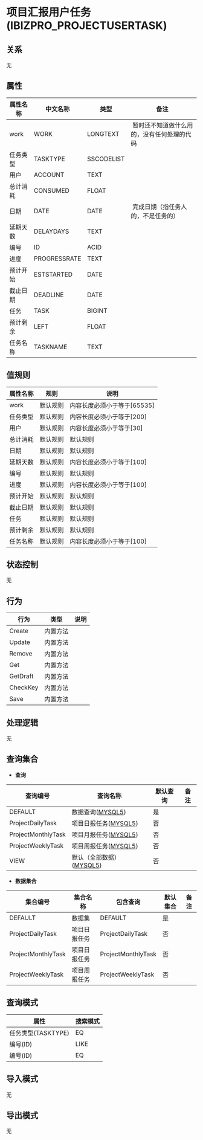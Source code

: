 # 项目汇报用户任务(IBIZPRO_PROJECTUSERTASK)

  

## 关系
无

## 属性

| 属性名称        |    中文名称    | 类型     |  备注  |
| --------   |------------| -----   |  -------- | 
|work|WORK|LONGTEXT|&nbsp;暂时还不知道做什么用的，没有任何处理的代码|
|任务类型|TASKTYPE|SSCODELIST|&nbsp;|
|用户|ACCOUNT|TEXT|&nbsp;|
|总计消耗|CONSUMED|FLOAT|&nbsp;|
|日期|DATE|DATE|&nbsp;完成日期（指任务人的，不是任务的）|
|延期天数|DELAYDAYS|TEXT|&nbsp;|
|编号|ID|ACID|&nbsp;|
|进度|PROGRESSRATE|TEXT|&nbsp;|
|预计开始|ESTSTARTED|DATE|&nbsp;|
|截止日期|DEADLINE|DATE|&nbsp;|
|任务|TASK|BIGINT|&nbsp;|
|预计剩余|LEFT|FLOAT|&nbsp;|
|任务名称|TASKNAME|TEXT|&nbsp;|

## 值规则
| 属性名称    | 规则    |  说明  |
| --------   |------------| ----- | 
|work|默认规则|内容长度必须小于等于[65535]|
|任务类型|默认规则|内容长度必须小于等于[200]|
|用户|默认规则|内容长度必须小于等于[30]|
|总计消耗|默认规则|默认规则|
|日期|默认规则|默认规则|
|延期天数|默认规则|内容长度必须小于等于[100]|
|编号|默认规则|默认规则|
|进度|默认规则|内容长度必须小于等于[100]|
|预计开始|默认规则|默认规则|
|截止日期|默认规则|默认规则|
|任务|默认规则|默认规则|
|预计剩余|默认规则|默认规则|
|任务名称|默认规则|内容长度必须小于等于[100]|

## 状态控制

无


## 行为
| 行为    | 类型    |  说明  |
| --------   |------------| ----- | 
|Create|内置方法|&nbsp;|
|Update|内置方法|&nbsp;|
|Remove|内置方法|&nbsp;|
|Get|内置方法|&nbsp;|
|GetDraft|内置方法|&nbsp;|
|CheckKey|内置方法|&nbsp;|
|Save|内置方法|&nbsp;|

## 处理逻辑
无

## 查询集合

* **查询**

| 查询编号 | 查询名称       | 默认查询 |   备注|
| --------  | --------   | --------   | ----- |
|DEFAULT|数据查询([MYSQL5](../../appendix/query_MYSQL5.md#IbzproProjectUserTask_Default))|是|&nbsp;|
|ProjectDailyTask|项目日报任务([MYSQL5](../../appendix/query_MYSQL5.md#IbzproProjectUserTask_ProjectDailyTask))|否|&nbsp;|
|ProjectMonthlyTask|项目月报任务([MYSQL5](../../appendix/query_MYSQL5.md#IbzproProjectUserTask_ProjectMonthlyTask))|否|&nbsp;|
|ProjectWeeklyTask|项目周报任务([MYSQL5](../../appendix/query_MYSQL5.md#IbzproProjectUserTask_ProjectWeeklyTask))|否|&nbsp;|
|VIEW|默认（全部数据）([MYSQL5](../../appendix/query_MYSQL5.md#IbzproProjectUserTask_View))|否|&nbsp;|

* **数据集合**

| 集合编号 | 集合名称   |  包含查询  | 默认集合 |   备注|
| --------  | --------   | -------- | --------   | ----- |
|DEFAULT|数据集|DEFAULT|是|&nbsp;|
|ProjectDailyTask|项目日报任务|ProjectDailyTask|否|&nbsp;|
|ProjectMonthlyTask|项目日报任务|ProjectMonthlyTask|否|&nbsp;|
|ProjectWeeklyTask|项目周报任务|ProjectWeeklyTask|否|&nbsp;|

## 查询模式
| 属性      |    搜索模式     |
| --------   |------------|
|任务类型(TASKTYPE)|EQ|
|编号(ID)|LIKE|
|编号(ID)|EQ|

## 导入模式
无


## 导出模式
无
